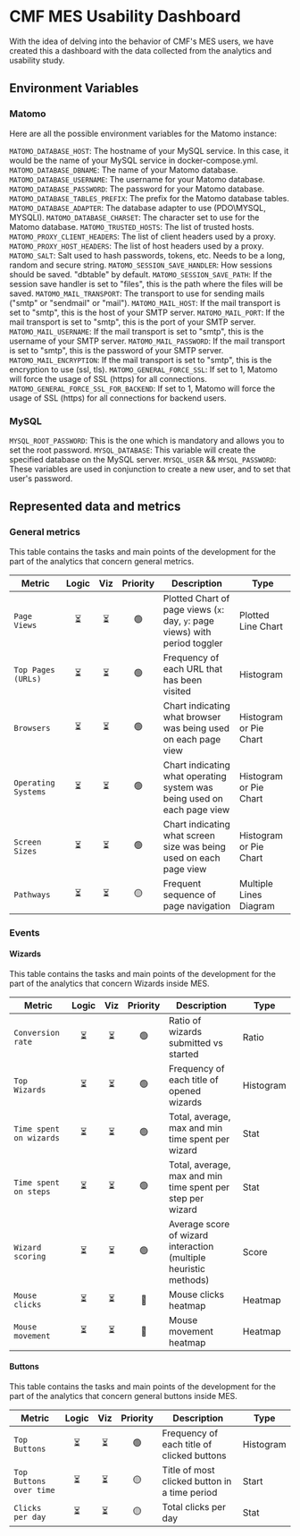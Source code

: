# CMF MES Usability Dashboard

With the idea of delving into the behavior of CMF's MES users, we have created this a dashboard with the data collected from the analytics and usability study.

## Environment Variables

### Matomo

Here are all the possible environment variables for the Matomo instance:

`MATOMO_DATABASE_HOST`: The hostname of your MySQL service. In this case, it would be the name of your MySQL service in docker-compose.yml.
`MATOMO_DATABASE_DBNAME`: The name of your Matomo database.
`MATOMO_DATABASE_USERNAME`: The username for your Matomo database.
`MATOMO_DATABASE_PASSWORD`: The password for your Matomo database.
`MATOMO_DATABASE_TABLES_PREFIX`: The prefix for the Matomo database tables.
`MATOMO_DATABASE_ADAPTER`: The database adapter to use (PDO\MYSQL, MYSQLI).
`MATOMO_DATABASE_CHARSET`: The character set to use for the Matomo database.
`MATOMO_TRUSTED_HOSTS`: The list of trusted hosts.
`MATOMO_PROXY_CLIENT_HEADERS`: The list of client headers used by a proxy.
`MATOMO_PROXY_HOST_HEADERS`: The list of host headers used by a proxy.
`MATOMO_SALT`: Salt used to hash passwords, tokens, etc. Needs to be a long, random and secure string.
`MATOMO_SESSION_SAVE_HANDLER`: How sessions should be saved. "dbtable" by default.
`MATOMO_SESSION_SAVE_PATH`: If the session save handler is set to "files", this is the path where the files will be saved.
`MATOMO_MAIL_TRANSPORT`: The transport to use for sending mails ("smtp" or "sendmail" or "mail").
`MATOMO_MAIL_HOST`: If the mail transport is set to "smtp", this is the host of your SMTP server.
`MATOMO_MAIL_PORT`: If the mail transport is set to "smtp", this is the port of your SMTP server.
`MATOMO_MAIL_USERNAME`: If the mail transport is set to "smtp", this is the username of your SMTP server.
`MATOMO_MAIL_PASSWORD`: If the mail transport is set to "smtp", this is the password of your SMTP server.
`MATOMO_MAIL_ENCRYPTION`: If the mail transport is set to "smtp", this is the encryption to use (ssl, tls).
`MATOMO_GENERAL_FORCE_SSL`: If set to 1, Matomo will force the usage of SSL (https) for all connections.
`MATOMO_GENERAL_FORCE_SSL_FOR_BACKEND`: If set to 1, Matomo will force the usage of SSL (https) for all connections for backend users.

### MySQL

`MYSQL_ROOT_PASSWORD`: This is the one which is mandatory and allows you to set the root password.
`MYSQL_DATABASE`: This variable will create the specified database on the MySQL server.
`MYSQL_USER` && `MYSQL_PASSWORD`: These variables are used in conjunction to create a new user, and to set that user's password.

## Represented data and metrics

### General metrics

This table contains the tasks and main points of the development for the part of the analytics that concern general metrics.

| Metric              | Logic | Viz | Priority | Description                                                                 | Type                   |
| ------------------- | :---: | :-: | :------: | --------------------------------------------------------------------------- | ---------------------- |
| `Page Views`        |  ⏳   | ⏳  |    🟢    | Plotted Chart of page views (`x`: day, `y`: page views) with period toggler | Plotted Line Chart     |
| `Top Pages (URLs)`  |  ⏳   | ⏳  |    🟢    | Frequency of each URL that has been visited                                 | Histogram              |
| `Browsers`          |  ⏳   | ⏳  |    🟢    | Chart indicating what browser was being used on each page view              | Histogram or Pie Chart |
| `Operating Systems` |  ⏳   | ⏳  |    🟢    | Chart indicating what operating system was being used on each page view     | Histogram or Pie Chart |
| `Screen Sizes`      |  ⏳   | ⏳  |    🟢    | Chart indicating what screen size was being used on each page view          | Histogram or Pie Chart |
| `Pathways`          |  ⏳   | ⏳  |    🟡    | Frequent sequence of page navigation                                        | Multiple Lines Diagram |

### Events

#### Wizards

This table contains the tasks and main points of the development for the part of the analytics that concern Wizards inside MES.

| Metric                  | Logic | Viz | Priority | Description                                                      | Type      |
| ----------------------- | :---: | :-: | :------: | ---------------------------------------------------------------- | --------- |
| `Conversion rate`       |  ⏳   | ⏳  |    🟢    | Ratio of wizards submitted vs started                            | Ratio     |
| `Top Wizards`           |  ⏳   | ⏳  |    🟢    | Frequency of each title of opened wizards                        | Histogram |
| `Time spent on wizards` |  ⏳   | ⏳  |    🟢    | Total, average, max and min time spent per wizard                | Stat      |
| `Time spent on steps`   |  ⏳   | ⏳  |    🟢    | Total, average, max and min time spent per step per wizard       | Stat      |
| `Wizard scoring`        |  ⏳   | ⏳  |    🟢    | Average score of wizard interaction (multiple heuristic methods) | Score     |
| `Mouse clicks`          |  ⏳   | ⏳  |    🔴    | Mouse clicks heatmap                                             | Heatmap   |
| `Mouse movement`        |  ⏳   | ⏳  |    🔴    | Mouse movement heatmap                                           | Heatmap   |

#### Buttons

This table contains the tasks and main points of the development for the part of the analytics that concern general buttons inside MES.

| Metric                  | Logic | Viz | Priority | Description                                   | Type      |
| ----------------------- | :---: | :-: | :------: | --------------------------------------------- | --------- |
| `Top Buttons`           |  ⏳   | ⏳  |    🟢    | Frequency of each title of clicked buttons    | Histogram |
| `Top Buttons over time` |  ⏳   | ⏳  |    🟡    | Title of most clicked button in a time period | Start     |
| `Clicks per day`        |  ⏳   | ⏳  |    🟡    | Total clicks per day                          | Stat      |
